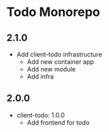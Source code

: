 # Todo Monorepo

## 2.1.0

* Add client-todo infrastructure
    * Add new container app
    * Add new module
    * Add infra

## 2.0.0

* client-todo: 1.0.0
    * Add frontend for todo 